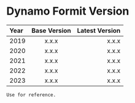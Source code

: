 # Dynamo Formit Version

| Year   |      Base Version      |  Latest Version |
|:----------|:-------------:|------:|
| 2019 |  x.x.x | x.x.x |
| 2020 |  x.x.x | x.x.x |
| 2021 |  x.x.x | x.x.x |
| 2022 |  x.x.x | x.x.x |
| 2023 |  x.x.x | x.x.x |

```{note}
Use for reference.
```